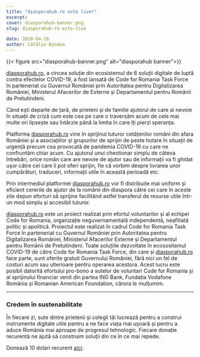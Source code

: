 ```yaml
---
title: "diasporahub.ro este live!"
excerpt:
cover: diasporahub-banner.png
slug: diasporahub-ro-este-live

date: 2020-04-16
author: Cătălin Bindea
---
```


{{< figure src="diasporahub-banner.png" alt="diasporahub banner">}}

[diasporahub.ro](https://diasporahub.ro), a cincea soluție din ecosistemul de 6 soluții digitale de luptă contra efectelor COVID-19, a fost lansată de Code for Romania Task Force în parteneriat cu Guvernul României prin Autoritatea pentru Digitalizarea României, Ministerul Afacerilor de Externe și Departamentul pentru Românii de Pretutindeni.

Când ești departe de țară, de prieteni și de familie ajutorul de care ai nevoie în situații de criză cum este cea pe care o traversăm acum de cele mai multe ori lipsește sau întârzie până la limita în care îți pierzi speranța.

Platforma [diasporahub.ro](https://diasporahub.ro) vine în sprijinul tuturor cetățenilor români din afara României și a asociațiilor și grupurilor de sprijin de peste hotare în situații de urgență precum cea provocată de pandemia COVID-19 cu care ne confruntăm chiar acum. Cu ajutorul unui chestionar simplu de câteva întrebări, orice român care are nevoie de ajutor sau de informații va fi ghidat ușor către cei care îi pot oferi sprijin, fie că vorbim despre livrarea unor cumpărături, traduceri, informații utile în această perioadă etc.

Prin intermediul platformei [diasporahub.ro](https://diasporahub.ro) vor fi distribuite mai uniform și eficient cererile de ajutor de la românii din diaspora către cei care în aceste zile depun eforturi să sprijine facilitând astfel transferul de resurse utile într-un mod simplu și accesibil tuturor.

[diasporahub.ro](https://diasporahub.ro) este un proiect realizat prin efortul voluntarilor și al echipei Code for Romania, organizație neguvernamentală independentă, neafiliată politic și apolitică. Proiectul este realizat în cadrul Code for Romania Task Force în parteneriat cu Guvernul României prin Autoritatea pentru Digitalizarea României, Ministerul Afacerilor Externe și Departamentul pentru Românii de Pretutindeni. Toate soluțiile dezvoltate în ecosositemul COVID-19 de către Code for Romania Task Force, din care și [diasporahub.ro](https://diasporahub.ro) face parte, sunt oferite gratuit Guvernului României, fără nici un fel de costuri acum sau ulterioare pentru operarea acestora. Acest lucru este posibil datorită efortului pro-bono a sutelor de voluntari Code for Romania și al sprijinului financiar venit din partea ING Bank, Fundația Vodafone România și Romanian American Foundation, cărora le mulțumim.

---

### Credem în sustenabilitate

În fiecare zi, sute dintre prietenii și colegii tăi lucrează pentru a construi instrumente digitale utile pentru a ne face viața mai ușoară și pentru a aduce România mai aproape de progresul tehnologic. Fiecare donație recurentă ne ajută să construim soluții din ce în ce mai repede.

Donează 10 dolari recurent [aici](/ro/doneaza/).
